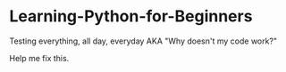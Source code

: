 # Learning-Python-for-Beginners

Testing everything, all day, everyday AKA "Why doesn't my code work?"

Help me fix this.
